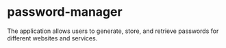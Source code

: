 # password-manager
The application allows users to generate, store, and retrieve passwords for different websites and services.
